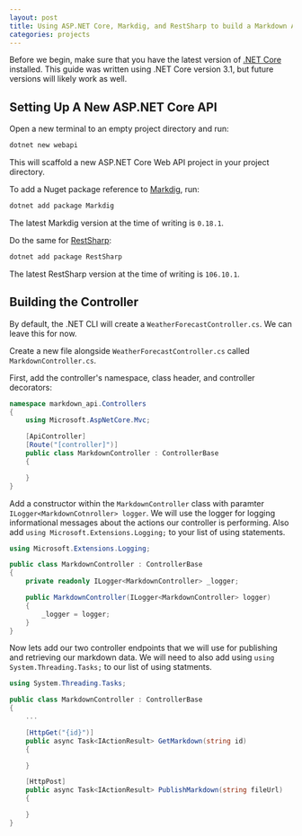 ```yaml
---
layout: post
title: Using ASP.NET Core, Markdig, and RestSharp to build a Markdown API
categories: projects
---
```


Before we begin, make sure that you have the latest version of [.NET Core](https://dotnet.microsoft.com/download/dotnet-core) installed. This guide was written using .NET Core version 3.1, but future versions will likely work as well.

## Setting Up A New ASP.NET Core API

Open a new terminal to an empty project directory and run:

``` powershell
dotnet new webapi
```

This will scaffold a new ASP.NET Core Web API project in your project directory.

To add a Nuget package reference to [Markdig](https://github.com/lunet-io/markdig), run:

``` powershell
dotnet add package Markdig
```

The latest Markdig version at the time of writing is `0.18.1`.

Do the same for [RestSharp](http://restsharp.org/):

``` powershell
dotnet add package RestSharp
```

The latest RestSharp version at the time of writing is `106.10.1`.

## Building the Controller

By default, the .NET CLI will create a `WeatherForecastController.cs`. We can leave this for now.

Create a new file alongside `WeatherForecastController.cs` called `MarkdownController.cs`.

First, add the controller's namespace, class header, and controller decorators:

``` c#
namespace markdown_api.Controllers
{
    using Microsoft.AspNetCore.Mvc;

    [ApiController]
    [Route("[controller]")]
    public class MarkdownController : ControllerBase
    {

    }
}
```

Add a constructor within the `MarkdownController` class with paramter `ILogger<MarkdownCotnroller> logger`. We will use the logger for logging informational messages about the actions our controller is performing. Also add `using Microsoft.Extensions.Logging;` to your list of using statements.

``` C#
using Microsoft.Extensions.Logging;

public class MarkdownController : ControllerBase
{
    private readonly ILogger<MarkdownController> _logger;

    public MarkdownController(ILogger<MarkdownController> logger)
    {
        _logger = logger;
    }
}
```

Now lets add our two controller endpoints that we will use for publishing and retrieving our markdown data. We will need to also add using `using System.Threading.Tasks;` to our list of using statments.

``` C#
using System.Threading.Tasks;

public class MarkdownController : ControllerBase
{
    ...

    [HttpGet("{id}")]
    public async Task<IActionResult> GetMarkdown(string id)
    {

    }

    [HttpPost]
    public async Task<IActionResult> PublishMarkdown(string fileUrl)
    {

    }
}
```
